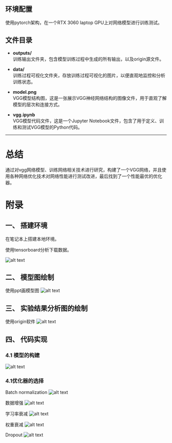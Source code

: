 ﻿## <a name="_toc140240269"></a>环境配置
使用pytorch架构，在一个RTX 3060 laptop GPU上对网络模型进行训练测试。

## 文件目录

- **outputs/**  
  训练输出文件夹，包含模型训练过程中生成的所有输出，以及origin源文件。

- **data/**  
  训练过程可视化文件夹，存放训练过程可视化的图片，以便直观地监控和分析训练状态。

- **model.png**  
  VGG模型结构图，这是一张展示VGG神经网络结构的图像文件，用于直观了解模型的层次和连接方式。

- **vgg.ipynb**  
  VGG模型代码文件，这是一个Jupyter Notebook文件，包含了用于定义、训练和测试VGG模型的Python代码。
****

# 总结
通过对vgg网络模型、训练网络相关技术进行研究，构建了一个VGG网络，并且使用各种网络优化技术对网络性能进行测试改进，最后找到了一个性能最优的优化器。

# <a name="_toc140240272"></a>附录
## 一、	搭建环境
在笔记本上搭建本地环境。

使用tensorboard分析下载数据。

![alt text](readme_image/image.png)



## 二、	模型图绘制
使用ppt画模型图
![alt text](readme_image/image-1.png)

## 三、	实验结果分析图的绘制
使用origin软件
![alt text](readme_image/image-2.png)


## 四、	代码实现
### 4\.1 模型的构建
![alt text](readme_image/image-3.png)
### 4\.1优化器的选择
Batch normalization
![alt text](readme_image/image-4.png)

数据增强
![alt text](readme_image/image-5.png)

学习率衰减
![alt text](readme_image/image-6.png)

权重衰减
![alt text](readme_image/image-7.png)

Dropout
![alt text](readme_image/image-8.png)

